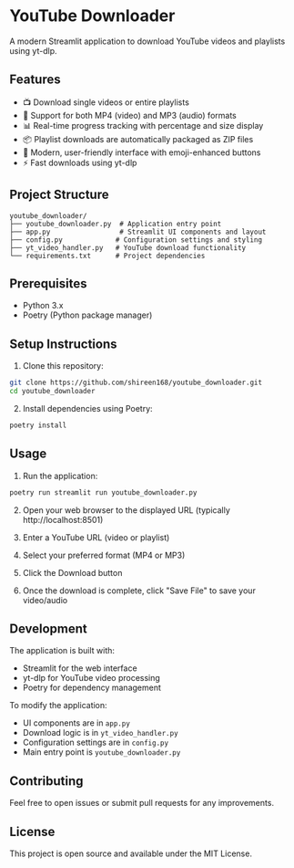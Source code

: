 # YouTube Downloader

A modern Streamlit application to download YouTube videos and playlists using yt-dlp.

## Features

- 📺 Download single videos or entire playlists
- 🎵 Support for both MP4 (video) and MP3 (audio) formats
- 📊 Real-time progress tracking with percentage and size display
- 📦 Playlist downloads are automatically packaged as ZIP files
- 🎨 Modern, user-friendly interface with emoji-enhanced buttons
- ⚡ Fast downloads using yt-dlp

## Project Structure

```
youtube_downloader/
├── youtube_downloader.py  # Application entry point
├── app.py                 # Streamlit UI components and layout
├── config.py             # Configuration settings and styling
├── yt_video_handler.py   # YouTube download functionality
└── requirements.txt      # Project dependencies
```

## Prerequisites

- Python 3.x
- Poetry (Python package manager)

## Setup Instructions

1. Clone this repository:
```bash
git clone https://github.com/shireen168/youtube_downloader.git
cd youtube_downloader
```

2. Install dependencies using Poetry:
```bash
poetry install
```

## Usage

1. Run the application:
```bash
poetry run streamlit run youtube_downloader.py
```

2. Open your web browser to the displayed URL (typically http://localhost:8501)

3. Enter a YouTube URL (video or playlist)

4. Select your preferred format (MP4 or MP3)

5. Click the Download button

6. Once the download is complete, click "Save File" to save your video/audio

## Development

The application is built with:
- Streamlit for the web interface
- yt-dlp for YouTube video processing
- Poetry for dependency management

To modify the application:
- UI components are in `app.py`
- Download logic is in `yt_video_handler.py`
- Configuration settings are in `config.py`
- Main entry point is `youtube_downloader.py`

## Contributing

Feel free to open issues or submit pull requests for any improvements.

## License

This project is open source and available under the MIT License.
